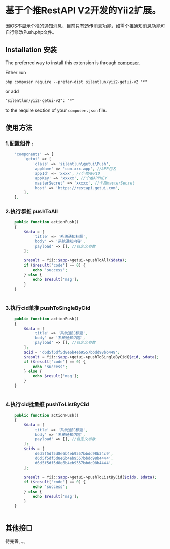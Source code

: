 基于个推RestAPI V2开发的Yii2扩展。
======================
因iOS不显示个推的通知消息，目前只有透传消息功能，如需个推通知消息功能可自行修改Push.php文件。

Installation 安装
------------

The preferred way to install this extension is through [composer](http://getcomposer.org/download/).

Either run

```
php composer require --prefer-dist silentlun/yii2-getui-v2 "*"
```

or add

```
"silentlun/yii2-getui-v2": "*"
```

to the require section of your `composer.json` file.


## 使用方法


### 1.配置组件  :

```php
    'components' => [
        'getui' => [
            'class' => 'silentlun\getui\Push',
            'appName' => 'com.xxx.app', //APP包名
            'appId' => 'xxxx', //个推APPID
            'appKey' => 'xxxxx', //个推APPKEY
            'masterSecret' => 'xxxxx', //个推masterSecret
            'host' => 'https://restapi.getui.com',
        ],
    ],
```

### 2.执行群推 pushToAll
```php 
    public function actionPush()
    {
        $data = [
            'title' => '系统通知标题',
            'body' => '系统通知内容',
            'payload' => [], //自定义参数
        ];
        
        $result = Yii::$app->getui->pushToAll($data);
        if ($result['code'] == 0) {
            echo 'success';
        } else {
            echo $result['msg'];
        }
    }
    
```

### 3.执行cid单推 pushToSingleByCid
```php 
    public function actionPush()
    {
        $data = [
            'title' => '系统通知标题',
            'body' => '系统通知内容',
            'payload' => [], //自定义参数
        ];
        $cid = 'd6d5f5df5d8e6b4eb9557bbdd98bb449';
        $result = Yii::$app->getui->pushToSingleByCid($cid, $data);
        if ($result['code'] == 0) {
            echo 'success';
        } else {
            echo $result['msg'];
        }
    }
    
```

### 4.执行cid批量推 pushToListByCid
```php
    public function actionPush()
    {
        $data = [
            'title' => '系统通知标题',
            'body' => '系统通知内容',
            'payload' => [], //自定义参数
        ];
        $cids = [
            'd6d5f5df5d8e6b4eb9557bbdd98b34c9', 
            'd6d5f5df5d8e6b4eb9557bbdd98b4444',
            'd6d5f5df5d8e6b4eb9557bbdd98b4444',
        ];
        
        $result = Yii::$app->getui->pushToListByCid($cids, $data);
        if ($result['code'] == 0) {
            echo 'success';
        } else {
            echo $result['msg'];
        }
    }
    
```

## 其他接口


待完善。。。